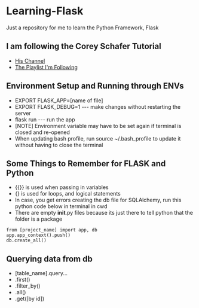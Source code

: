 # Learning-Flask
Just a repository for me to learn the Python Framework, Flask

## I am following the Corey Schafer Tutorial
* [His Channel](https://www.youtube.com/@coreyms)
* [The Playlist I'm Following](https://www.youtube.com/watch?v=MwZwr5Tvyxo&list=PL-osiE80TeTs4UjLw5MM6OjgkjFeUxCYH&index=1&ab_channel=CoreySchafer)

## Environment Setup and Running through ENVs
* EXPORT FLASK_APP=[name of file]
* EXPORT FLASK_DEBUG=1 --- make changes without restarting the server
* flask run --- run the app
* [NOTE] Environment variable may have to be set again if terminal is closed and re-opened
* When updating bash profile, run source ~/.bash_profile to update it without having to close the terminal 

## Some Things to Remember for FLASK and Python
* {{}} is used when passing in variables
* {} is used for loops, and logical statements
* In case, you get errors creating the db file for SQLAlchemy, run this python code below in terminal in cwd 
* There are empty __init__.py files because its just there to tell python that the folder is a package

``` 
from [project_name] import app, db
app.app_context().push()
db.create_all()
```

## Querying data from db
* [table_name].query...
* .first()
* .filter_by()
* .all()
* .get([by id])
